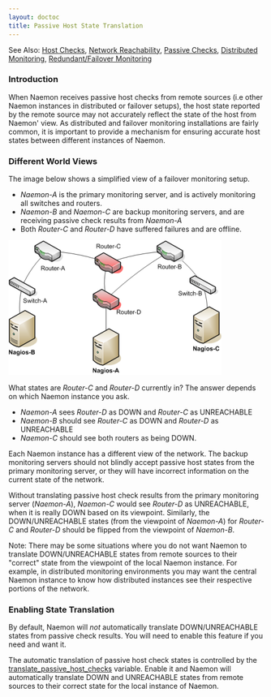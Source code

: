```yaml
---
layout: doctoc
title: Passive Host State Translation
---
```



<span class="glyphicon glyphicon-arrow-right"></span> See Also: <a href="hostchecks.html">Host Checks</a>, <a href="networkreachability.html">Network Reachability</a>, <a href="passivechecks.html">Passive Checks</a>, <a href="distributed.html">Distributed Monitoring</a>, <a href="redundancy.html">Redundant/Failover Monitoring</a>

### Introduction

When Naemon receives passive host checks from remote sources (i.e other Naemon instances in distributed or failover setups), the host state reported by the remote source may not accurately reflect the state of the host from Naemon' view.  As distributed and failover monitoring installations are fairly common, it is important to provide a mechanism for ensuring accurate host states between different instances of Naemon.

### Different World Views

The image below shows a simplified view of a failover monitoring setup.

<ul>
<li><i>Naemon-A</i> is the primary monitoring server, and is actively monitoring all switches and routers.</li>
<li><i>Naemon-B</i> and <i>Naemon-C</i> are backup monitoring servers, and are receiving passive check results from <i>Naemon-A</i></li>
<li>Both <i>Router-C</i> and <i>Router-D</i> have suffered failures and are offline.</li>
</ul>

<img src="/images/passivehosttranslation.png" border="0" alt="Passive State Translation" title="Passive State Translation">

What states are <i>Router-C</i> and <i>Router-D</i> currently in?  The answer depends on which Naemon instance you ask.

<ul>
<li><i>Naemon-A</i> sees <i>Router-D</i> as DOWN and <i>Router-C</i> as UNREACHABLE
<li><i>Naemon-B</i> should see <i>Router-C</i> as DOWN and <i>Router-D</i> as UNREACHABLE
<li><i>Naemon-C</i> should see both routers as being DOWN.
</ul>

Each Naemon instance has a different view of the network.  The backup monitoring servers should not blindly accept passive host states from the primary monitoring server, or they will have incorrect information on the current state of the network.

Without translating passive host check results from the primary monitoring server (<i>Naemon-A</i>), <i>Naemon-C</i> would see <i>Router-D</i> as UNREACHABLE, when it is really DOWN based on its viewpoint.  Similarly, the DOWN/UNREACHABLE states (from the viewpoint of <i>Naemon-A</i>) for <i>Router-C</i> and <i>Router-D</i> should be flipped from the viewpoint of <i>Naemon-B</i>.

<span class="glyphicon glyphicon-pencil"></span> Note:  There may be some situations where you do not want Naemon to translate DOWN/UNREACHABLE states from remote sources to their "correct" state from the viewpoint of the local Naemon instance.  For example, in distributed monitoring environments you may want the central Naemon instance to know how distributed instances see their respective portions of the network.

### Enabling State Translation

By default, Naemon will <i>not</i> automatically translate DOWN/UNREACHABLE states from passive check results.  You will need to enable this feature if you need and want it.

<p>The automatic translation of passive host check states is controlled by the <a href="configmain.html#translate_passive_host_checks">translate_passive_host_checks</a> variable.  Enable it and Naemon will automatically translate DOWN and UNREACHABLE states from remote sources to their correct state for the local instance of Naemon.</p>
